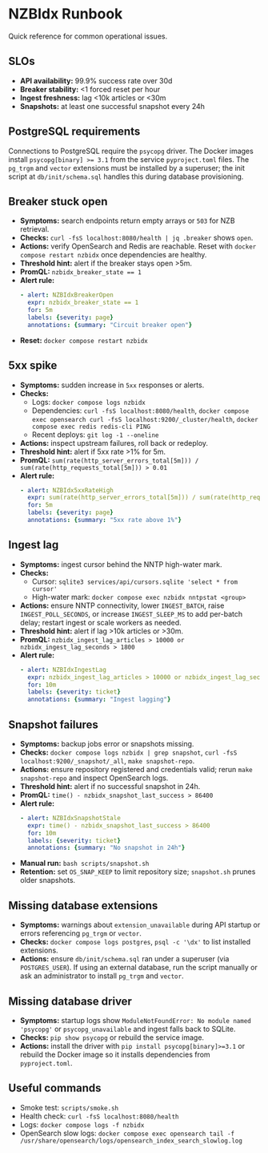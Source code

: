 # NZBIdx Runbook

Quick reference for common operational issues.

## SLOs
- **API availability:** 99.9% success rate over 30d
- **Breaker stability:** <1 forced reset per hour
- **Ingest freshness:** lag <10k articles or <30m
- **Snapshots:** at least one successful snapshot every 24h

## PostgreSQL requirements
Connections to PostgreSQL require the `psycopg` driver. The Docker images
install `psycopg[binary] >= 3.1` from the service `pyproject.toml` files. The
`pg_trgm` and `vector` extensions must be installed by a superuser; the init
script at `db/init/schema.sql` handles this during database provisioning.

## Breaker stuck open
- **Symptoms:** search endpoints return empty arrays or `503` for NZB retrieval.
- **Checks:** `curl -fsS localhost:8080/health | jq .breaker` shows `open`.
- **Actions:** verify OpenSearch and Redis are reachable. Reset with
  `docker compose restart nzbidx` once dependencies are healthy.
- **Threshold hint:** alert if the breaker stays open >5m.
- **PromQL:** `nzbidx_breaker_state == 1`
- **Alert rule:**
  ```yaml
  - alert: NZBIdxBreakerOpen
    expr: nzbidx_breaker_state == 1
    for: 5m
    labels: {severity: page}
    annotations: {summary: "Circuit breaker open"}
  ```
- **Reset:** `docker compose restart nzbidx`

## 5xx spike
- **Symptoms:** sudden increase in `5xx` responses or alerts.
- **Checks:**
  - Logs: `docker compose logs nzbidx`
  - Dependencies: `curl -fsS localhost:8080/health`,
    `docker compose exec opensearch curl -fsS localhost:9200/_cluster/health`,
    `docker compose exec redis redis-cli PING`
  - Recent deploys: `git log -1 --oneline`
- **Actions:** inspect upstream failures, roll back or redeploy.
- **Threshold hint:** alert if 5xx rate >1% for 5m.
- **PromQL:** `sum(rate(http_server_errors_total[5m])) / sum(rate(http_requests_total[5m])) > 0.01`
- **Alert rule:**
  ```yaml
  - alert: NZBIdx5xxRateHigh
    expr: sum(rate(http_server_errors_total[5m])) / sum(rate(http_requests_total[5m])) > 0.01
    for: 5m
    labels: {severity: page}
    annotations: {summary: "5xx rate above 1%"}
  ```

## Ingest lag
- **Symptoms:** ingest cursor behind the NNTP high-water mark.
- **Checks:**
  - Cursor: `sqlite3 services/api/cursors.sqlite 'select * from cursor'`
  - High-water mark: `docker compose exec nzbidx nntpstat <group>`
- **Actions:** ensure NNTP connectivity, lower `INGEST_BATCH`, raise
  `INGEST_POLL_SECONDS`, or increase `INGEST_SLEEP_MS` to add per-batch delay;
  restart ingest or scale workers as needed.
- **Threshold hint:** alert if lag >10k articles or >30m.
- **PromQL:** `nzbidx_ingest_lag_articles > 10000 or nzbidx_ingest_lag_seconds > 1800`
- **Alert rule:**
  ```yaml
  - alert: NZBIdxIngestLag
    expr: nzbidx_ingest_lag_articles > 10000 or nzbidx_ingest_lag_seconds > 1800
    for: 10m
    labels: {severity: ticket}
    annotations: {summary: "Ingest lagging"}
  ```

## Snapshot failures
- **Symptoms:** backup jobs error or snapshots missing.
- **Checks:** `docker compose logs nzbidx | grep snapshot`,
  `curl -fsS localhost:9200/_snapshot/_all`, `make snapshot-repo`.
- **Actions:** ensure repository registered and credentials valid; rerun
  `make snapshot-repo` and inspect OpenSearch logs.
- **Threshold hint:** alert if no successful snapshot in 24h.
- **PromQL:** `time() - nzbidx_snapshot_last_success > 86400`
- **Alert rule:**
  ```yaml
  - alert: NZBIdxSnapshotStale
    expr: time() - nzbidx_snapshot_last_success > 86400
    for: 10m
    labels: {severity: ticket}
    annotations: {summary: "No snapshot in 24h"}
  ```
- **Manual run:** `bash scripts/snapshot.sh`
- **Retention:** set `OS_SNAP_KEEP` to limit repository size; `snapshot.sh` prunes older snapshots.

## Missing database extensions
- **Symptoms:** warnings about `extension_unavailable` during API startup or errors
  referencing `pg_trgm` or `vector`.
- **Checks:** `docker compose logs postgres`, `psql -c '\dx'` to list installed
  extensions.
- **Actions:** ensure `db/init/schema.sql` ran under a superuser (via
  `POSTGRES_USER`).  If using an external database, run the script manually or
  ask an administrator to install `pg_trgm` and `vector`.

## Missing database driver
- **Symptoms:** startup logs show `ModuleNotFoundError: No module named 'psycopg'`
  or `psycopg_unavailable` and ingest falls back to SQLite.
- **Checks:** `pip show psycopg` or rebuild the service image.
- **Actions:** install the driver with `pip install psycopg[binary]>=3.1` or
  rebuild the Docker image so it installs dependencies from `pyproject.toml`.

## Useful commands
- Smoke test: `scripts/smoke.sh`
- Health check: `curl -fsS localhost:8080/health`
- Logs: `docker compose logs -f nzbidx`
- OpenSearch slow logs:
  `docker compose exec opensearch tail -f /usr/share/opensearch/logs/opensearch_index_search_slowlog.log`
